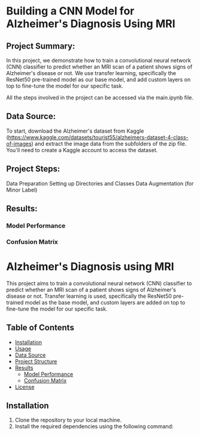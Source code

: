# Building a CNN Model for Alzheimer's Diagnosis Using MRI

## Project Summary:
In this project, we demonstrate how to train a convolutional neural network (CNN) classifier to predict whether an MRI scan of a patient shows signs of Alzheimer's disease or not. We use transfer learning, specifically the ResNet50 pre-trained model as our base model, and add custom layers on top to fine-tune the model for our specific task.

All the steps involved in the project can be accessed via the main.ipynb file.

## Data Source:
To start, download the Alzheimer's dataset from Kaggle (https://www.kaggle.com/datasets/tourist55/alzheimers-dataset-4-class-of-images) and extract the image data from the subfolders of the zip file. You'll need to create a Kaggle account to access the dataset.

## Project Steps:
Data Preparation
Setting up Directories and Classes
Data Augmentation (for Minor Label)

## Results:
### Model Performance
### Confusion Matrix


# Alzheimer's Diagnosis using MRI

This project aims to train a convolutional neural network (CNN) classifier to predict whether an MRI scan of a patient shows signs of Alzheimer's disease or not. Transfer learning is used, specifically the ResNet50 pre-trained model as the base model, and custom layers are added on top to fine-tune the model for our specific task.

## Table of Contents

- [Installation](#installation)
- [Usage](#usage)
- [Data Source](#data-source)
- [Project Structure](#project-structure)
- [Results](#results)
  - [Model Performance](#model-performance)
  - [Confusion Matrix](#confusion-matrix)
- [License](#license)

## Installation

1. Clone the repository to your local machine.
2. Install the required dependencies using the following command:


